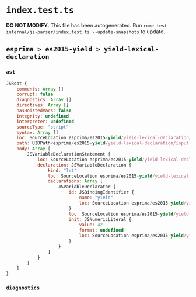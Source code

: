 # `index.test.ts`

**DO NOT MODIFY**. This file has been autogenerated. Run `rome test internal/js-parser/index.test.ts --update-snapshots` to update.

## `esprima > es2015-yield > yield-lexical-declaration`

### `ast`

```javascript
JSRoot {
	comments: Array []
	corrupt: false
	diagnostics: Array []
	directives: Array []
	hasHoistedVars: false
	integrity: undefined
	interpreter: undefined
	sourceType: "script"
	syntax: Array []
	loc: SourceLocation esprima/es2015-yield/yield-lexical-declaration/input.js 1:0-2:0
	path: UIDPath<esprima/es2015-yield/yield-lexical-declaration/input.js>
	body: Array [
		JSVariableDeclarationStatement {
			loc: SourceLocation esprima/es2015-yield/yield-lexical-declaration/input.js 1:0-1:15
			declaration: JSVariableDeclaration {
				kind: "let"
				loc: SourceLocation esprima/es2015-yield/yield-lexical-declaration/input.js 1:0-1:15
				declarations: Array [
					JSVariableDeclarator {
						id: JSBindingIdentifier {
							name: "yield"
							loc: SourceLocation esprima/es2015-yield/yield-lexical-declaration/input.js 1:4-1:9 (yield)
						}
						loc: SourceLocation esprima/es2015-yield/yield-lexical-declaration/input.js 1:4-1:14
						init: JSNumericLiteral {
							value: 42
							format: undefined
							loc: SourceLocation esprima/es2015-yield/yield-lexical-declaration/input.js 1:12-1:14
						}
					}
				]
			}
		}
	]
}
```

### `diagnostics`

```

```
